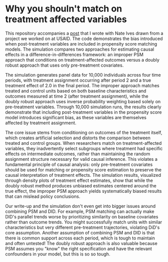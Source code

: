 # Why you shouln't match on treatment affected variables

This repository accompanies a [post](https://www.linkedin.com/pulse/simulation-did-psm-nate-ives-83are/?trackingId=aI%2BVnMr5Sh%2Btt6bzd9H0Tg%3D%3D) that I wrote with Nate Ives drawn from a project we worked on at USAID. The code demonstrates the bias introduced when post-treatment variables are included in propensity score matching models. The simulation compares two approaches for estimating causal effects in a difference-in-differences framework: an improper PSM approach that conditions on treatment-affected outcomes versus a doubly robust approach that uses only pre-treatment covariates.

The simulation generates panel data for 10,000 individuals across four time periods, with treatment assignment occurring after period 2 and a true treatment effect of 2.0 in the final period. The improper approach matches treated and control units based on both baseline characteristics and outcomes measured at time 2 (after treatment assignment), while the doubly robust approach uses inverse probability weighting based solely on pre-treatment variables. Through 10,000 simulation runs, the results clearly demonstrate that including post-treatment variables in the propensity score model introduces significant bias, as these variables are themselves affected by treatment assignment.

The core issue stems from conditioning on outcomes of the treatment itself, which creates artificial selection and distorts the comparison between treated and control groups. When researchers match on treatment-affected variables, they inadvertently select subgroups where treatment had specific effects on intermediate outcomes, rather than maintaining the random assignment structure necessary for valid causal inference. This violates a fundamental principle of causal analysis: only pre-treatment covariates should be used for matching or propensity score estimation to preserve the causal interpretation of treatment effects. The simulation results, visualized through density plots of treatment effect estimates, show that while the doubly robust method produces unbiased estimates centered around the true effect, the improper PSM approach yields systematically biased results that can mislead policy conclusions.

Our write-up and the simulation don't even get into bigger issues around combining PSM and DID. For example, PSM matching can actually make DID's parallel trends worse by prioritizing similarity on baseline covariates rather than outcome trends. You might successfully match units with similar characteristics but very different pre-treatment trajectories, violating DiD's core assumption. Another assumption of combining PSM and DID is that there is common support across each period, which is tough to maintain and often untested! The doubly robust approach is also valuable because PSM assumes you "know" the right specification and have the relevant confounders in your model, but this is so so tough. 
